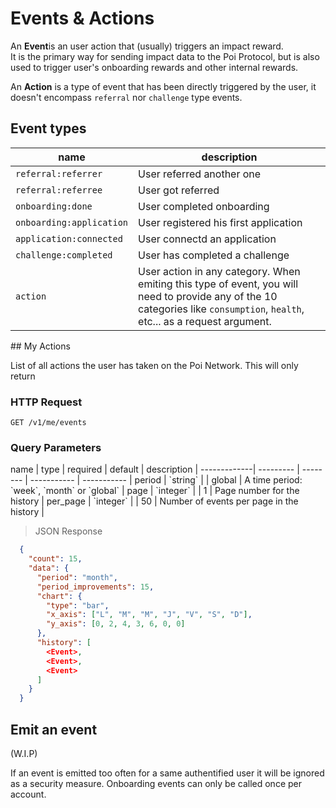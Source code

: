 # Events & Actions

An **Event**is an user action that (usually) triggers an impact reward.<br/>
It is the primary way for sending impact data to the Poi Protocol, but is also used to trigger user's onboarding rewards and other internal rewards.

An **Action** is a type of event that has been directly triggered by the user, it doesn't encompass `referral` nor `challenge` type events.

## Event types

| name             | description                     |
| ---------------- | ------------------------------- |
| `referral:referrer` | User referred another one |
| `referral:referree` | User got referred |
| `onboarding:done` | User completed onboarding  |
| `onboarding:application` | User registered his first application |
| `application:connected` | User connectd an application | 
| `challenge:completed`    | User has completed a challenge |
| `action` | User action in any category. When emiting this type of event, you will need to provide any of the 10 categories like `consumption`, `health`, etc... as a request argument. | 

<div class="public-endpoint"></div>
## My Actions

List of all actions the user has taken on the Poi Network. This will only return

### HTTP Request

`GET /v1/me/events`

### Query Parameters

<div class="params-table"></div>
name         | type      | required | default     | description |
-------------| --------- | -------- | ----------- | ----------- |
period       | `string`  |          | global      | A time period: `week`, `month` or `global` |
page         | `integer` |          | 1           | Page number for the history |
per_page     | `integer` |          | 50          | Number of events per page in the history |

>  JSON Response

```json
  {
    "count": 15,
    "data": {
      "period": "month",
      "period_improvements": 15,
      "chart": {
        "type": "bar",
        "x_axis": ["L", "M", "M", "J", "V", "S", "D"],
        "y_axis": [0, 2, 4, 3, 6, 0, 0]
      },
      "history": [
        <Event>, 
        <Event>,
        <Event>
      ]
    }
  }
```



## Emit an event

(W.I.P)


<aside class="warning">
If an event is emitted too often for a same authentified user it will be ignored as a security measure. 
Onboarding events can only be called once per account.
</aside>
